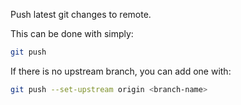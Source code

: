 Push latest git changes to remote.

This can be done with simply:

```bash
git push
```

If there is no upstream branch, you can add one with:

```bash
git push --set-upstream origin <branch-name>
```
